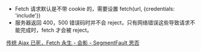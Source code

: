-   Fetch 请求默认是不带 cookie 的，需要设置 fetch(url, {credentials: 'include'})
-   服务器返回 400，500 错误码时并不会 reject，只有网络错误这些导致请求不能完成时，fetch 才会被 reject。

[传统 Ajax 已死，Fetch 永生 - 会影 - SegmentFault 思否](https://segmentfault.com/a/1190000003810652)
